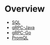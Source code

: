 # Overview

- [SQL](./sql.md)
- [gRPC-Java](./grpc.md#java)
- [gRPC-Go](./grpc.md#go)
- [PromQL](../prometheus.md#prometheus-query-language)
